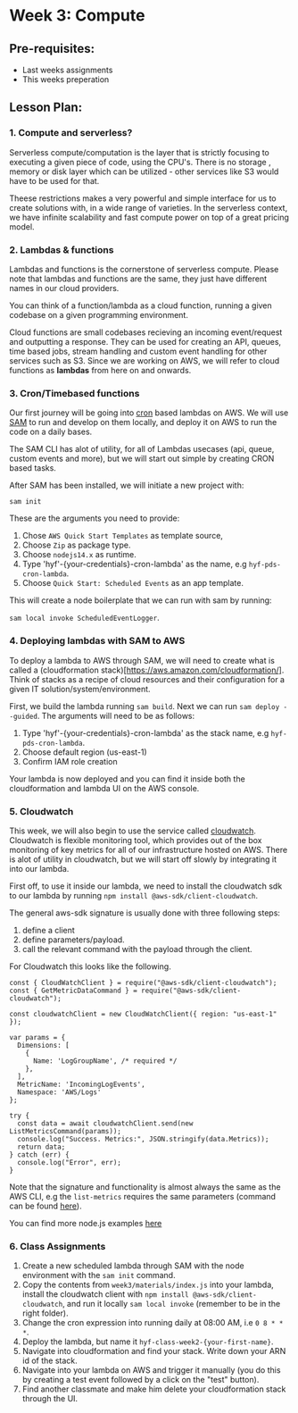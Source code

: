 # Week 3: Compute

## Pre-requisites:

- Last weeks assignments
- This weeks preperation

## Lesson Plan:

### 1. Compute and serverless?

Serverless compute/computation is the layer that is strictly focusing to executing a given piece of code, using the CPU's. There is no storage , memory or disk layer which can be utilized - other services like S3 would have to be used for that.

Theese restrictions makes a very powerful and simple interface for us to create solutions with, in a wide range of varieties. In the serverless context, we have infinite scalability and fast compute power on top of a great pricing model.

### 2. Lambdas & functions

Lambdas and functions is the cornerstone of serverless compute. Please note that lambdas and functions are the same, they just have different names in our cloud providers.

You can think of a function/lambda as a cloud function, running a given codebase on a given programming environment.

Cloud functions are small codebases recieving an incoming event/request and outputting a response. They can be used for creating an API, queues, time based jobs, stream handling and custom event handling for other services such as S3. Since we are working on AWS, we will refer to cloud functions as **lambdas** from here on and onwards.

### 3. Cron/Timebased functions

Our first journey will be going into [cron](https://en.wikipedia.org/wiki/Cron) based lambdas on AWS. We will use [SAM](https://docs.aws.amazon.com/serverless-application-model/latest/developerguide/serverless-sam-cli-install.html) to run and develop on them locally, and deploy it on AWS to run the code on a daily bases.

The SAM CLI has alot of utility, for all of Lambdas usecases (api, queue, custom events and more), but we will start out simple by creating CRON based tasks.

After SAM has been installed, we will initiate a new project with:

`sam init`

These are the arguments you need to provide:

1. Chose `AWS Quick Start Templates` as template source,
2. Choose `Zip` as package type.
3. Choose `nodejs14.x` as runtime.
4. Type 'hyf'-{your-credentials}-cron-lambda' as the name, e.g `hyf-pds-cron-lambda`.
5. Choose `Quick Start: Scheduled Events` as an app template.

This will create a node boilerplate that we can run with sam by running:

`sam local invoke ScheduledEventLogger`.

### 4. Deploying lambdas with SAM to AWS

To deploy a lambda to AWS through SAM, we will need to create what is called a (cloudformation stack)[https://aws.amazon.com/cloudformation/]. Think of stacks as a recipe of cloud resources and their configuration for a given IT solution/system/environment.

First, we build the lambda running `sam build`. Next we can run `sam deploy --guided`. The arguments will need to be as follows:

1. Type 'hyf'-{your-credentials}-cron-lambda' as the stack name, e.g `hyf-pds-cron-lambda`.
2. Choose default region (us-east-1)
3. Confirm IAM role creation

Your lambda is now deployed and you can find it inside both the cloudformation and lambda UI on the AWS console.

### 5. Cloudwatch

This week, we will also begin to use the service called [cloudwatch](https://aws.amazon.com/cloudwatch/features/). Cloudwatch is flexible monitoring tool, which provides out of the box monitoring of key metrics for all of our infrastructure hosted on AWS. There is alot of utility in cloudwatch, but we will start off slowly by integrating it into our lambda.

First off, to use it inside our lambda, we need to install the cloudwatch sdk to our lambda by running `npm install @aws-sdk/client-cloudwatch`.

The general aws-sdk signature is usually done with three following steps:

1. define a client
2. define parameters/payload.
3. call the relevant command with the payload through the client.

For Cloudwatch this looks like the following.

```
const { CloudWatchClient } = require("@aws-sdk/client-cloudwatch");
const { GetMetricDataCommand } = require("@aws-sdk/client-cloudwatch");

const cloudwatchClient = new CloudWatchClient({ region: "us-east-1" });

var params = {
  Dimensions: [
    {
      Name: 'LogGroupName', /* required */
    },
  ],
  MetricName: 'IncomingLogEvents',
  Namespace: 'AWS/Logs'
};

try {
  const data = await cloudwatchClient.send(new ListMetricsCommand(params));
  console.log("Success. Metrics:", JSON.stringify(data.Metrics));
  return data;
} catch (err) {
  console.log("Error", err);
}
```

Note that the signature and functionality is almost always the same as the AWS CLI, e.g the `list-metrics` requires the same parameters (command can be found [here](https://awscli.amazonaws.com/v2/documentation/api/latest/reference/cloudwatch/list-metrics.html)).

You can find more node.js examples [here](https://docs.aws.amazon.com/sdk-for-javascript/v3/developer-guide/cloudwatch-examples.html)

### 6. Class Assignments

1. Create a new scheduled lambda through SAM with the node environment with the `sam init` command.
2. Copy the contents from `week3/materials/index.js` into your lambda, install the cloudwatch client with `npm install @aws-sdk/client-cloudwatch`, and run it locally `sam local invoke` (remember to be in the right folder).
3. Change the cron expression into running daily at 08:00 AM, i.e `0 8 * * *`.
4. Deploy the lambda, but name it `hyf-class-week2-{your-first-name}`.
5. Navigate into cloudformation and find your stack. Write down your ARN id of the stack.
6. Navigate into your lambda on AWS and trigger it manually (you do this by creating a test event followed by a click on the "test" button).
7. Find another classmate and make him delete your cloudformation stack through the UI.
